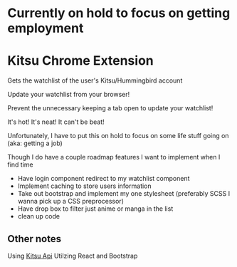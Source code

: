 # Currently on hold to focus on getting employment

# Kitsu Chrome Extension

Gets the watchlist of the user's Kitsu/Hummingbird account

Update your watchlist from your browser!

Prevent the unnecessary keeping a tab open to update your watchlist!

It's hot!  It's neat!  It can't be beat!

Unfortunately, I have to put this on hold to focus on some life stuff going on (aka: getting a job)

Though I do have a couple roadmap features I want to implement when I find time

* Have login component redirect to my watchlist component
* Implement caching to store users information
* Take out bootstrap and implement my one stylesheet (preferably SCSS I wanna pick up a CSS preprocessor)
* Have drop box to filter just anime or manga in the list
* clean up code

## Other notes
Using [Kitsu Api](https://kitsu.docs.apiary.io/)
Utilzing React and Bootstrap
